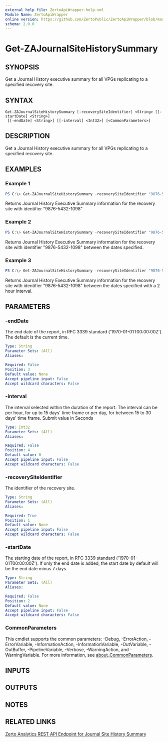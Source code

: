 ```yaml
---
external help file: ZertoApiWrapper-help.xml
Module Name: ZertoApiWrapper
online version: https://github.com/ZertoPublic/ZertoApiWrapper/blob/master/docs/Get-ZAJournalSiteHistorySummary.md
schema: 2.0.0
---
```


# Get-ZAJournalSiteHistorySummary

## SYNOPSIS

Get a Journal History executive summary for all VPGs replicating to a specified recovery site.

## SYNTAX

```
Get-ZAJournalSiteHistorySummary [-recoverySiteIdentifier] <String> [[-startDate] <String>]
 [[-endDate] <String>] [[-interval] <Int32>] [<CommonParameters>]
```

## DESCRIPTION

Get a Journal History executive summary for all VPGs replicating to a specified recovery site.

## EXAMPLES

### Example 1
```powershell
PS C:\> Get-ZAJournalSiteHistorySummary -recoverySiteIdentifier "9876-5432-1098"
```

Returns Journal History Executive Summary information for the recovery site with identifier "9876-5432-1098"

### Example 2
```powershell
PS C:\> Get-ZAJournalSiteHistorySummary -recoverySiteIdentifier "9876-5432-1098" -startDate "2019-06-01" -endDate "2019-06-08"
```

Returns Journal History Executive Summary information for the recovery site with identifier "9876-5432-1098" between the dates specified.

### Example 3
```powershell
PS C:\> Get-ZAJournalSiteHistorySummary -recoverySiteIdentifier "9876-5432-1098" -startDate "2019-06-01" -endDate "2019-06-08" -interval 7200
```

Returns Journal History Executive Summary information for the recovery site with identifier "9876-5432-1098" between the dates specified with a 2 hour interval.

## PARAMETERS

### -endDate
The end date of the report, in RFC 3339 standard ('1970-01-01T00:00:00Z').
The default is the current time.

```yaml
Type: String
Parameter Sets: (All)
Aliases:

Required: False
Position: 3
Default value: None
Accept pipeline input: False
Accept wildcard characters: False
```

### -interval
The interval selected within the duration of the report. The interval can be per hour, for up to 15 days' time frame or per day, for between 15 to 30 days' time frame. Submit value in Seconds

```yaml
Type: Int32
Parameter Sets: (All)
Aliases:

Required: False
Position: 4
Default value: 0
Accept pipeline input: False
Accept wildcard characters: False
```

### -recoverySiteIdentifier
The identifier of the recovery site.

```yaml
Type: String
Parameter Sets: (All)
Aliases:

Required: True
Position: 1
Default value: None
Accept pipeline input: False
Accept wildcard characters: False
```

### -startDate
The starting date of the report, in RFC 3339 standard ('1970-01-01T00:00:00Z').
If only the end date is added, the start date by default will be the end date minus 7 days.

```yaml
Type: String
Parameter Sets: (All)
Aliases:

Required: False
Position: 2
Default value: None
Accept pipeline input: False
Accept wildcard characters: False
```

### CommonParameters
This cmdlet supports the common parameters: -Debug, -ErrorAction, -ErrorVariable, -InformationAction, -InformationVariable, -OutVariable, -OutBuffer, -PipelineVariable, -Verbose, -WarningAction, and -WarningVariable. For more information, see [about_CommonParameters](http://go.microsoft.com/fwlink/?LinkID=113216).

## INPUTS

## OUTPUTS

## NOTES

## RELATED LINKS

[Zerto Analytics REST API Endpoint for Journal Site History Summary](https://docs.api.zerto.com/#/Journal_Reports/get_v2_reports_site_journal_history_summary)
